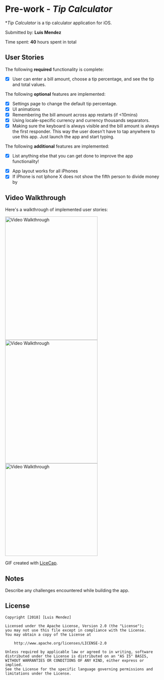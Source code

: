# Pre-work - *Tip Calculator*

**Tip Calculator* is a tip calculator application for iOS.

Submitted by: **Luis Mendez**

Time spent: **40** hours spent in total

## User Stories

The following **required** functionality is complete:

* [x] User can enter a bill amount, choose a tip percentage, and see the tip and total values.

The following **optional** features are implemented:
* [x] Settings page to change the default tip percentage.
* [x] UI animations
* [x] Remembering the bill amount across app restarts (if <10mins)
* [x] Using locale-specific currency and currency thousands separators.
* [x] Making sure the keyboard is always visible and the bill amount is always the first responder. This way the user doesn't have to tap anywhere to use this app. Just launch the app and start typing.

The following **additional** features are implemented:

- [x] List anything else that you can get done to improve the app functionality!
* [x] App layout works for all iPhones
* [x] If iPhone is not Iphone X does not show the fifth person to divide money by

## Video Walkthrough 

Here's a walkthrough of implemented user stories:

<div style="display: inline-block;">
<img float="left" width="300" height="400" src='https://user-images.githubusercontent.com/16315708/44127002-2797cd1c-a009-11e8-8999-2ea8fd25764d.gif' title='Video Walkthrough' width='' alt='Video Walkthrough' />

<img float="left" width="300" height="400" src='https://user-images.githubusercontent.com/16315708/44127110-c3fa41f8-a009-11e8-99c6-b2eb2b0f8817.gif' title='Video Walkthrough' width='' alt='Video Walkthrough' />

<img float="right" width="300" height="300" src='https://user-images.githubusercontent.com/16315708/44127144-f97a7a1e-a009-11e8-8d06-2436543b59d0.gif' title='Video Walkthrough' width='' alt='Video Walkthrough' />
</div>

GIF created with [LiceCap](http://www.cockos.com/licecap/).

## Notes

Describe any challenges encountered while building the app.

## License

    Copyright [2018] [Luis Mendez]

    Licensed under the Apache License, Version 2.0 (the "License");
    you may not use this file except in compliance with the License.
    You may obtain a copy of the License at

        http://www.apache.org/licenses/LICENSE-2.0

    Unless required by applicable law or agreed to in writing, software
    distributed under the License is distributed on an "AS IS" BASIS,
    WITHOUT WARRANTIES OR CONDITIONS OF ANY KIND, either express or implied.
    See the License for the specific language governing permissions and
    limitations under the License.
